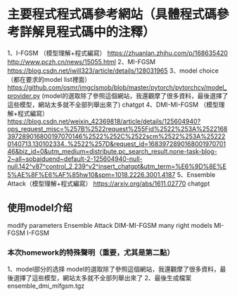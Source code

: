# 主要程式程式碼參考網站（具體程式碼參考詳解見程式碼中的注釋）
1、I-FGSM （模型理解+程式編寫）
https://zhuanlan.zhihu.com/p/168635420
http://www.pczh.cn/news/15055.html
2、MI-FGSM 
https://blog.csdn.net/iwill323/article/details/128031965
3、model choice （都在要求的model list裡面）
https://github.com/osmr/imgclsmob/blob/master/pytorch/pytorchcv/model_provider.py
(model的選取除了參照這個網站，我還觀摩了很多資料，最後選擇了這些模型，網站太多就不全部列舉出來了)
chatgpt
4、DMI-MI-FGSM （模型理解+程式編寫）
https://blog.csdn.net/weixin_42369818/article/details/125604940?ops_request_misc=%257B%2522request%255Fid%2522%253A%2522168397289016800197070146%2522%252C%2522scm%2522%253A%252220140713.130102334..%2522%257D&request_id=168397289016800197070146&biz_id=0&utm_medium=distribute.pc_search_result.none-task-blog-2~all~sobaiduend~default-2-125604940-null-null.142^v87^control_2,239^v2^insert_chatgpt&utm_term=%E6%9D%8E%E5%AE%8F%E6%AF%85hw10&spm=1018.2226.3001.4187
5、Ensemble Attack（模型理解+程式編寫）
https://arxiv.org/abs/1611.02770
chatgpt



## 使用model介绍

modify parameters
Ensemble Attack
DIM-MI-FGSM
many right models
MI-FGSM
I-FGSM


### 本次homework的特殊聲明（重要，尤其是第二點）
1、model部分的选择
model的選取除了參照這個網站，我還觀摩了很多資料，最後選擇了這些模型，網站太多就不全部列舉出來了
2、最後生成檔案
ensemble_dmi_mifgsm.tgz

 


